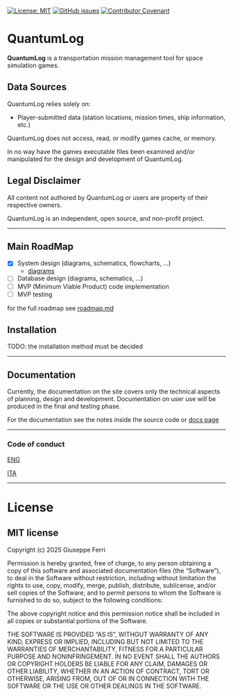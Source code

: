 [![License: MIT](https://img.shields.io/badge/License-MIT-yellow.svg)](https://opensource.org/licenses/MIT)
[![GitHub issues](https://img.shields.io/github/issues/JoeFerri/QuantumLog)](https://github.com/JoeFerri/QuantumLog/issues)
[![Contributor Covenant](https://img.shields.io/badge/Contributor%20Covenant-2.0-4baaaa.svg)](code_of_conduct-eng.md)

# QuantumLog
**QuantumLog** is a transportation mission management tool for space simulation games.

## Data Sources

QuantumLog relies solely on:
- Player-submitted data (station locations, mission times, ship information, etc.)

QuantumLog does not access, read, or modify games cache, or memory.

In no way have the games executable files been examined and/or manipulated for the design and development of QuantumLog.

## Legal Disclaimer

All content not authored by QuantumLog or users are property of their respective owners.

QuantumLog is an independent, open source, and non-profit project.


---

## Main RoadMap
- [x] System design (diagrams, schematics, flowcharts, ...)
    - [diagrams](https://github.com/JoeFerri/QuantumLog/tree/main/out)
- [ ] Database design (diagrams, schematics, ...)
- [ ] MVP (Minimum Viable Product) code implementation
- [ ] MVP testing

for the full roadmap see [roadmap.md](roadmap.md)


## Installation
TODO: the installation method must be decided

---

## Documentation
Currently, the documentation on the site covers only the technical aspects of planning, design and development.
Documentation on user use will be produced in the final and testing phase.

For the documentation see the notes inside the source code or [docs page](https://joeferri.github.io/QuantumLog/)

---

### Code of conduct
[ENG](code_of_conduct-eng.md)

[ITA](code_of_conduct-ita.md)

---

# License 

## MIT license 

Copyright (c) 2025 Giuseppe Ferri

Permission is hereby granted, free of charge, to any person obtaining a copy of this software and associated documentation files (the “Software”), to deal in the Software without restriction, including without limitation the rights to use, copy, modify, merge, publish, distribute, sublicense, and/or sell copies of the Software, and to permit persons to whom the Software is furnished to do so, subject to the following conditions:

The above copyright notice and this permission notice shall be included in all copies or substantial portions of the Software.

THE SOFTWARE IS PROVIDED “AS IS”, WITHOUT WARRANTY OF ANY KIND, EXPRESS OR IMPLIED, INCLUDING BUT NOT LIMITED TO THE WARRANTIES OF MERCHANTABILITY, FITNESS FOR A PARTICULAR PURPOSE AND NONINFRINGEMENT. IN NO EVENT SHALL THE AUTHORS OR COPYRIGHT HOLDERS BE LIABLE FOR ANY CLAIM, DAMAGES OR OTHER LIABILITY, WHETHER IN AN ACTION OF CONTRACT, TORT OR OTHERWISE, ARISING FROM, OUT OF OR IN CONNECTION WITH THE SOFTWARE OR THE USE OR OTHER DEALINGS IN THE SOFTWARE.
